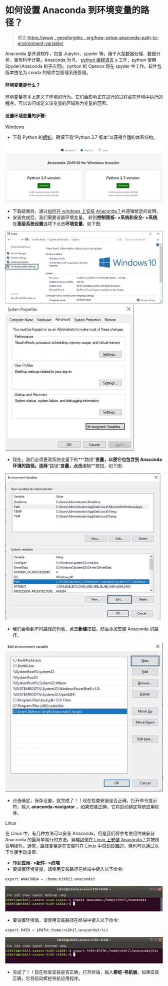 # 如何设置 Anaconda 到环境变量的路径？

> 原文:[https://www . geesforgeks . org/how-setup-anaconda-path-to-environment-variable/](https://www.geeksforgeeks.org/how-to-setup-anaconda-path-to-environment-variable/)

Anaconda 是开源软件，包含 Jupyter、spyder 等，用于大型数据处理、数据分析、重型科学计算。Anaconda 为 R、 [python 编程语言](https://www.geeksforgeeks.org/python-language-introduction/) s 工作，python 使用 Spyder(Anaconda 的子应用)。python 的 Opencv 将在 spyder 中工作。软件包版本由名为 conda 的软件包管理系统管理。

#### 环境变量是什么？

环境变量基本上定义了环境的行为。它们会影响正在进行的过程或在环境中执行的程序。可以访问或定义该变量的区域称为变量的范围。

#### 设置环境变量的步骤:

Windows

*   下载 Python 的[蟒蛇](https://www.anaconda.com/distribution/)。确保下载“Python 3.7 版本”以获得合适的体系结构。

![Anaconda-version-download-Windows](img/d7c1d1d253ef812f3ccd66a81607d746.png)

*   下载结束后，通过[如何在 windows 上安装 Anaconda？](https://www.geeksforgeeks.org/how-to-install-anaconda-on-windows/)并遵循给定的说明。
*   安装完成后，我们需要设置环境变量。
    转到**控制面板- >系统和安全- >系统**
    在**高级系统设置**选项下点击**环境变量**，如下图:

![Advanced System Settings](img/aafc754c092fea19ccc192eae27b2f13.png) ![Setting up Environment variable](img/18baf4ace6da951b1986678e95229da1.png)

*   现在，我们必须更改系统变量下的**“路径”**变量，以便它也包含到 Anaconda 环境的路径。选择**“路径”**变量，点击**编辑**按钮，如下图:

![](img/d0eb3fa4d657a546ffafdb2c76978435.png)

*   我们会看到不同路径的列表，点击**新建**按钮，然后添加安装 Anaconda 的路径。

![Adding new Path](img/f7dcff484d7b9e597ce6fa5aed95a5ec.png)

*   点击确定，保存设置，就完成了！！现在检查安装是否正确，打开命令提示符，输入 **anaconda-navigator** 。如果安装正确，它将启动蟒蛇导航应用程序。

Linux

在 Linux 中，有几种方法可以安装 Anaconda。但是我们将参考使用终端安装 Anaconda 的最简单易行的方法。穿越[如何在 Linux 上安装 Anaconda？](https://www.geeksforgeeks.org/how-to-install-anaconda-on-linux/)并按照说明操作。通常，路径变量是在安装时在 Linux 中自动设置的，但也可以通过以下步骤手动设置:

*   转到**应用- >配件- >终端**
*   要设置环境变量，请使用安装路径在终端中键入以下命令:

```py
export ANACONDA = /home/nikhil/anaconda3
```

![](img/5ae83099db0d74f0a333f3b8f11ee355.png)

*   要设置环境值，请使用安装路径在终端中键入以下命令:

```py
export PATH = $PATH:/home/nikhil/anaconda3/bin
```

![](img/5e2f790668bb9f311d190e246e309ff6.png)

*   完成了！！现在检查安装是否正确，打开终端，输入**蟒蛇-导航器**。如果安装正确，它将启动蟒蛇导航应用程序。